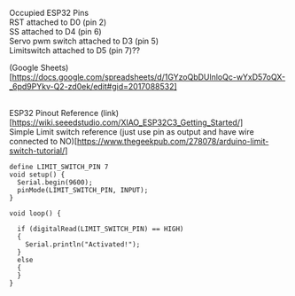 Occupied ESP32 Pins
<br> RST attached to D0 (pin 2)
<br> SS attached to D4 (pin 6)
<br> Servo pwm switch attached to D3 (pin 5)
<br> Limitswitch attached to D5 (pin 7)?? 



(Google Sheets)[https://docs.google.com/spreadsheets/d/1GYzoQbDUlnloQc-wYxD57oQX-_6pd9PYkv-Q2-zd0ek/edit#gid=2017088532]


<br> ESP32 Pinout Reference (link)[https://wiki.seeedstudio.com/XIAO_ESP32C3_Getting_Started/]
<br> Simple Limit switch reference (just use pin as output and have wire connected to NO)[https://www.thegeekpub.com/278078/arduino-limit-switch-tutorial/]


```shell
define LIMIT_SWITCH_PIN 7
void setup() {
  Serial.begin(9600);
  pinMode(LIMIT_SWITCH_PIN, INPUT);
}
 
void loop() {
 
  if (digitalRead(LIMIT_SWITCH_PIN) == HIGH)
  {
    Serial.println("Activated!");
  }
  else
  {
  }
}
```
